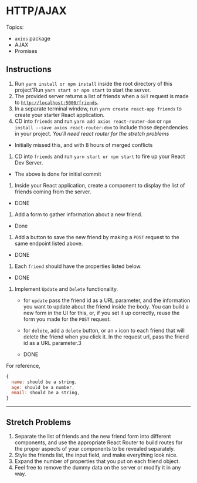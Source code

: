 # HTTP/AJAX

Topics:

* `axios` package
* AJAX
* Promises

## Instructions

1.  Run `yarn install or npm install` inside the root directory of this project1Run `yarn start or npm start` to start the server.
1.  The provided server returns a list of friends when a `GET` request is made to [`http://localhost:5000/friends`](http://localhost:5000/friends).
1.  In a separate terminal window, run `yarn create react-app friends` to create your starter React application.
1.  CD into `friends` and run `yarn add axios react-router-dom` or `npm install --save axios react-router-dom` to include those dependencies in your project. _You'll need react router for the stretch problems_
* Initially missed this, and with 8 hours of merged conflicts

1.  CD into `friends` and run `yarn start or npm start` to fire up your React Dev Server.
* The above is done for initial commit

1.  Inside your React application, create a component to display the list of friends coming from the server.
* DONE

1.  Add a form to gather information about a new friend.
* Done

1.  Add a button to save the new friend by making a `POST` request to the same endpoint listed above.
* DONE


1.  Each `friend` should have the properties listed below.
* DONE

1.  Implement `Update` and `Delete` functionality.

    * for `update` pass the friend id as a URL parameter, and the information you want to update about the friend inside the body. You can build a new form in the UI for this, or, if you set it up correctly, reuse the form you made for the `POST` request.
    

    * for `delete`, add a `delete` button, or an `x` icon to each friend that will delete the friend when you click it. In the request url, pass the friend id as a URL parameter.3
    * DONE

For reference, 
```js
{
  name: should be a string,
  age: should be a number,
  email: should be a string,
}
```

---

## Stretch Problems

1.  Separate the list of friends and the new friend form into different components, and use the appropriate React Router to build routes for the proper aspects of your components to be revealed separately.
1.  Style the friends list, the input field, and make everything look nice.
1.  Expand the number of properties that you put on each friend object.
1.  Feel free to remove the dummy data on the server or modify it in any way.
